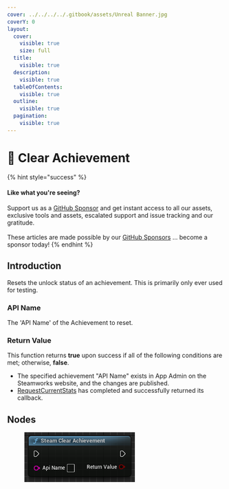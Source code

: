 ```yaml
---
cover: ../../../../.gitbook/assets/Unreal Banner.jpg
coverY: 0
layout:
  cover:
    visible: true
    size: full
  title:
    visible: true
  description:
    visible: true
  tableOfContents:
    visible: true
  outline:
    visible: true
  pagination:
    visible: true
---
```


# 🔵 Clear Achievement

{% hint style="success" %}
#### Like what you're seeing?

Support us as a [GitHub Sponsor](../../../../become-a-sponsor/) and get instant access to all our assets, exclusive tools and assets, escalated support and issue tracking and our gratitude.\
\
These articles are made possible by our [GitHub Sponsors](../../../../become-a-sponsor/) ... become a sponsor today!
{% endhint %}

## Introduction

Resets the unlock status of an achievement. This is primarily only ever used for testing.

### API Name

The 'API Name' of the Achievement to reset.

### Return Value

This function returns **true** upon success if all of the following conditions are met; otherwise, **false**.

* The specified achievement "API Name" exists in App Admin on the Steamworks website, and the changes are published.
* [RequestCurrentStats](https://partner.steamgames.com/doc/api/ISteamUserStats#RequestCurrentStats) has completed and successfully returned its callback.

## Nodes

<figure><img src="../../../../.gitbook/assets/image (1) (1) (1) (1) (1) (1) (1) (1) (1) (1) (1) (1) (1).png" alt=""><figcaption></figcaption></figure>
